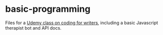 # basic-programming

Files for a [Udemy class on coding for writers](https://www.udemy.com/user/nicholas-alba/), including a basic Javascript therapist bot and API docs.
